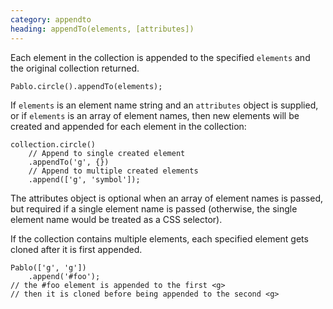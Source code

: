 ```yaml
---
category: appendto
heading: appendTo(elements, [attributes])
---
```


Each element in the collection is appended to the specified `elements` and the original collection returned.

    Pablo.circle().appendTo(elements);

If `elements` is an element name string and an `attributes` object is supplied, or if `elements` is an array of element names, then new elements will be created and appended for each element in the collection:

    collection.circle()
        // Append to single created element
        .appendTo('g', {})
        // Append to multiple created elements
        .append(['g', 'symbol']);

The attributes object is optional when an array of element names is passed, but required if a single element name is passed (otherwise, the single element name would be treated as a CSS selector).

If the collection contains multiple elements, each specified element gets cloned after it is first appended.

    Pablo(['g', 'g'])
        .append('#foo');
    // the #foo element is appended to the first <g>
    // then it is cloned before being appended to the second <g>
